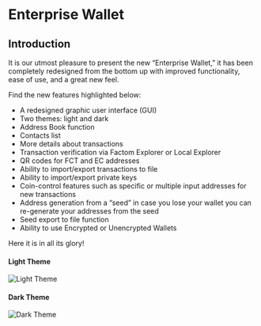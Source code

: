 # Enterprise Wallet

## **Introduction**

It is our utmost pleasure to present the new “Enterprise Wallet,” it has been completely redesigned from the bottom up with improved functionality, ease of use, and a great new feel.

Find the new features highlighted below:

* A redesigned graphic user interface \(GUI\)
* Two themes: light and dark
* Address Book function
* Contacts list
* More details about transactions
* Transaction verification via Factom Explorer or Local Explorer
* QR codes for FCT and EC addresses
* Ability to import/export transactions to file
* Ability to import/export private keys
* Coin-control features such as specific or multiple input addresses for new transactions
* Address generation from a “seed” in case you lose your wallet you can re-generate your addresses from the seed
* Seed export to file function
* Ability to use Encrypted or Unencrypted Wallets

Here it is in all its glory!

#### **Light Theme**

![Light Theme](https://docs.factom.com/images/wallet_001.png)

#### **Dark Theme**

![Dark Theme](https://docs.factom.com/images/wallet_002.png)

